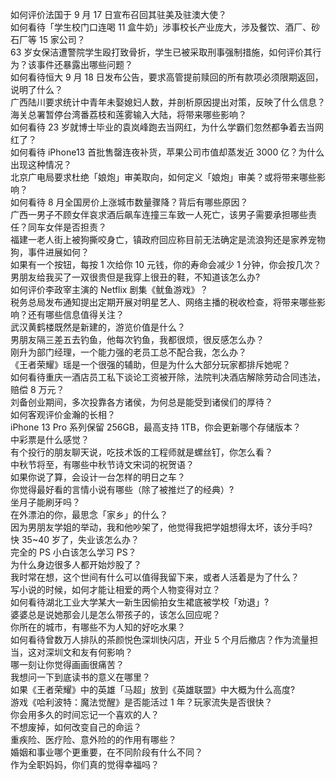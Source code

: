 如何评价法国于 9 月 17 日宣布召回其驻美及驻澳大使？  
如何看待「学生校门口连喝 11 盒牛奶」涉事校长产业庞大，涉及餐饮、酒厂、砂石厂等 15 家公司？  
63 岁女保洁遭警院学生殴打致骨折，学生已被采取刑事强制措施，如何评价其行为？该事件还暴露出哪些问题？  
如何看待恒大 9 月 18 日发布公告，要求高管提前赎回的所有款项必须限期返回，说明了什么？  
广西陆川要求统计中青年未娶媳妇人数，并剖析原因提出对策，反映了什么信息？  
海关总署暂停台湾番荔枝和莲雾输入大陆，将带来哪些影响？  
如何看待 23 岁就博士毕业的袁岚峰跑去当网红，为什么学霸们忽然都争着去当网红了？  
如何看待 iPhone13 首批售罄连夜补货，苹果公司市值却蒸发近 3000 亿？为什么出现这种情况？  
北京广电局要求杜绝「娘炮」审美取向，如何定义「娘炮」审美？或将带来哪些影响？  
如何看待 8 月全国房价上涨城市数量骤降？背后有哪些原因？  
广西一男子不顾女伴哀求酒后飙车连撞三车致一人死亡，该男子需要承担哪些责任？同车女伴是否担责？  
福建一老人街上被狗撕咬身亡，镇政府回应称目前无法确定是流浪狗还是家养宠物狗，事件进展如何？  
如果有一个按钮，每按 1 次给你 10 元钱，你的寿命会减少 1 分钟，你会按几次？  
男朋友给我买了一双很贵但是我穿上很丑的鞋，不知道该怎么办?  
如何评价李政宰主演的 Netflix 剧集《鱿鱼游戏》？  
税务总局发布通知提出定期开展对明星艺人、网络主播的税收检查，将带来哪些影响？还有哪些信息值得关注？  
武汉黄鹤楼既然是新建的，游览价值是什么？  
男朋友隔三差五去钓鱼，他每次钓鱼，我都很烦，很反感怎么办？  
刚升为部门经理，一个能力强的老员工总不配合我，怎么办？  
《王者荣耀》瑶是一个很强的辅助，但是为什么大部分玩家都排斥她呢？  
如何看待重庆一酒店员工私下谈论工资被开除，法院判决酒店解除劳动合同违法，赔偿 8 万元？  
刘备创业期间，多次投靠各方诸侯，为何总是能受到诸侯们的厚待？  
如何客观评价金瀚的长相？  
iPhone 13 Pro 系列保留 256GB，最高支持 1TB，你会更新哪个存储版本？  
中彩票是什么感觉？  
有个投行的朋友聊天说，吃技术饭的工程师就是螺丝钉，你怎么看？  
中秋节将至，有哪些中秋节诗文宋词的祝贺语？  
如果你说了算，会设计一台怎样的明日之车？  
你觉得最好看的言情小说有哪些（除了被推烂了的经典）?  
坐月子能刷牙吗？  
在外漂泊的你，最思念「家乡」的什么？  
因为男朋友学姐的举动，我和他吵架了，他觉得我把学姐想得太坏，该分手吗?  
快 35~40 岁了，失业该怎么办？  
完全的 PS 小白该怎么学习 PS？  
为什么身边很多人都开始炒股了？  
我时常在想，这个世间有什么可以值得我留下来，或者人活着是为了什么？  
写小说的时候，如何才能让相爱的两个人物变得对立？  
如何看待湖北工业大学某大一新生因偷拍女生裙底被学校「劝退」?  
婆婆总是说她那会儿是怎么带孩子的，该怎么回应呢？  
你所在的城市，有哪些不为人知的好吃水果？  
如何看待曾数万人排队的茶颜悦色深圳快闪店，开业 5 个月后撤店？作为流量担当，这对深圳文和友有何影响？  
哪一刻让你觉得画画很痛苦？  
我想问一下到底读书的意义在哪里？  
如果《王者荣耀》中的英雄「马超」放到《英雄联盟》中大概为什么高度?  
游戏《哈利波特：魔法觉醒》是否能活过 1 年？玩家流失是否很快？  
你会用多久的时间忘记一个喜欢的人？  
不想废掉，如何改变自己的命运？  
重疾险、医疗险、意外险的的作用有哪些？  
婚姻和事业哪个更重要，在不同阶段有什么不同？  
作为全职妈妈，你们真的觉得幸福吗？  
